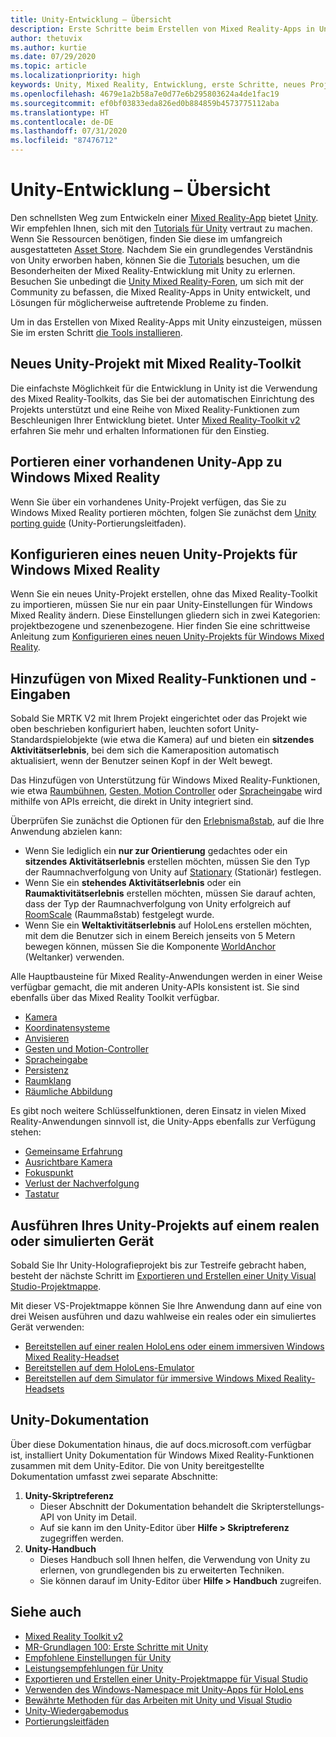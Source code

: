 ```yaml
---
title: Unity-Entwicklung – Übersicht
description: Erste Schritte beim Erstellen von Mixed Reality-Apps in Unity.
author: thetuvix
ms.author: kurtie
ms.date: 07/29/2020
ms.topic: article
ms.localizationpriority: high
keywords: Unity, Mixed Reality, Entwicklung, erste Schritte, neues Projekt, Portieren, Funktion, Kamera, Simulation, Emulation, Dokumentation
ms.openlocfilehash: 4679e1a2b58a7e0d77e6b295803624a4de1fac19
ms.sourcegitcommit: ef0bf03833eda826ed0b884859b4573775112aba
ms.translationtype: HT
ms.contentlocale: de-DE
ms.lasthandoff: 07/31/2020
ms.locfileid: "87476712"
---
```

# <a name="unity-development-overview"></a>Unity-Entwicklung – Übersicht

Den schnellsten Weg zum Entwickeln einer [Mixed Reality-App](app-views.md) bietet [Unity](https://unity.com). Wir empfehlen Ihnen, sich mit den [Tutorials für Unity](https://unity3d.com/learn/tutorials) vertraut zu machen. Wenn Sie Ressourcen benötigen, finden Sie diese im umfangreich ausgestatteten [Asset Store](https://www.assetstore.unity3d.com/). Nachdem Sie ein grundlegendes Verständnis von Unity erworben haben, können Sie die [Tutorials](tutorials.md) besuchen, um die Besonderheiten der Mixed Reality-Entwicklung mit Unity zu erlernen. Besuchen Sie unbedingt die [Unity Mixed Reality-Foren](https://forum.unity3d.com/forums/hololens.102/), um sich mit der Community zu befassen, die Mixed Reality-Apps in Unity entwickelt, und Lösungen für möglicherweise auftretende Probleme zu finden.

Um in das Erstellen von Mixed Reality-Apps mit Unity einzusteigen, müssen Sie im ersten Schritt [die Tools installieren](install-the-tools.md).

## <a name="new-unity-project-with-mixed-reality-toolkit"></a>Neues Unity-Projekt mit Mixed Reality-Toolkit 

Die einfachste Möglichkeit für die Entwicklung in Unity ist die Verwendung des Mixed Reality-Toolkits, das Sie bei der automatischen Einrichtung des Projekts unterstützt und eine Reihe von Mixed Reality-Funktionen zum Beschleunigen Ihrer Entwicklung bietet. Unter [Mixed Reality-Toolkit v2](mrtk-getting-started.md) erfahren Sie mehr und erhalten Informationen für den Einstieg. 

## <a name="porting-an-existing-unity-app-to-windows-mixed-reality"></a>Portieren einer vorhandenen Unity-App zu Windows Mixed Reality

Wenn Sie über ein vorhandenes Unity-Projekt verfügen, das Sie zu Windows Mixed Reality portieren möchten, folgen Sie zunächst dem [Unity porting guide](porting-guides.md) (Unity-Portierungsleitfaden).

## <a name="configuring-new-unity-project-for-windows-mixed-reality"></a>Konfigurieren eines neuen Unity-Projekts für Windows Mixed Reality

Wenn Sie ein neues Unity-Projekt erstellen, ohne das Mixed Reality-Toolkit zu importieren, müssen Sie nur ein paar Unity-Einstellungen für Windows Mixed Reality ändern. Diese Einstellungen gliedern sich in zwei Kategorien: projektbezogene und szenenbezogene. Hier finden Sie eine schrittweise Anleitung zum [Konfigurieren eines neuen Unity-Projekts für Windows Mixed Reality](Configure-Unity-Project.md).

## <a name="adding-mixed-reality-capabilities-and-inputs"></a>Hinzufügen von Mixed Reality-Funktionen und -Eingaben

Sobald Sie MRTK V2 mit Ihrem Projekt eingerichtet oder das Projekt wie oben beschrieben konfiguriert haben, leuchten sofort Unity-Standardspielobjekte (wie etwa die Kamera) auf und bieten ein **sitzendes Aktivitätserlebnis**, bei dem sich die Kameraposition automatisch aktualisiert, wenn der Benutzer seinen Kopf in der Welt bewegt.

Das Hinzufügen von Unterstützung für Windows Mixed Reality-Funktionen, wie etwa [Raumbühnen](coordinate-systems.md#spatial-coordinate-systems), [Gesten, Motion Controller](gestures-and-motion-controllers-in-unity.md) oder [Spracheingabe](voice-input-in-unity.md) wird mithilfe von APIs erreicht, die direkt in Unity integriert sind. 

Überprüfen Sie zunächst die Optionen für den [Erlebnismaßstab](coordinate-systems.md), auf die Ihre Anwendung abzielen kann:
* Wenn Sie lediglich ein **nur zur Orientierung** gedachtes oder ein **sitzendes Aktivitätserlebnis** erstellen möchten, müssen Sie den Typ der Raumnachverfolgung von Unity auf [Stationary](coordinate-systems-in-unity.md#building-an-orientation-only-or-seated-scale-experience) (Stationär) festlegen.
* Wenn Sie ein **stehendes Aktivitätserlebnis** oder ein **Raumaktivitätserlebnis** erstellen möchten, müssen Sie darauf achten, dass der Typ der Raumnachverfolgung von Unity erfolgreich auf [RoomScale](coordinate-systems-in-unity.md#building-an-orientation-only-or-seated-scale-experience) (Raummaßstab) festgelegt wurde.
* Wenn Sie ein **Weltaktivitätserlebnis** auf HoloLens erstellen möchten, mit dem die Benutzer sich in einem Bereich jenseits von 5 Metern bewegen können, müssen Sie die Komponente [WorldAnchor](coordinate-systems-in-unity.md#building-a-world-scale-experience) (Weltanker) verwenden.

Alle Hauptbausteine für Mixed Reality-Anwendungen werden in einer Weise verfügbar gemacht, die mit anderen Unity-APIs konsistent ist. Sie sind ebenfalls über das Mixed Reality Toolkit verfügbar.
* [Kamera](camera-in-unity.md)
* [Koordinatensysteme](coordinate-systems-in-unity.md)
* [Anvisieren](gaze-in-unity.md)
* [Gesten und Motion-Controller](gestures-and-motion-controllers-in-unity.md)
* [Spracheingabe](voice-input-in-unity.md)
* [Persistenz](persistence-in-unity.md)
* [Raumklang](spatial-sound-in-unity.md)
* [Räumliche Abbildung](spatial-mapping-in-unity.md)

Es gibt noch weitere Schlüsselfunktionen, deren Einsatz in vielen Mixed Reality-Anwendungen sinnvoll ist, die Unity-Apps ebenfalls zur Verfügung stehen:
* [Gemeinsame Erfahrung](shared-experiences-in-unity.md)
* [Ausrichtbare Kamera](locatable-camera-in-unity.md)
* [Fokuspunkt](focus-point-in-unity.md)
* [Verlust der Nachverfolgung](tracking-loss-in-unity.md)
* [Tastatur](keyboard-input-in-unity.md)

## <a name="running-your-unity-project-on-a-real-or-simulated-device"></a>Ausführen Ihres Unity-Projekts auf einem realen oder simulierten Gerät

Sobald Sie Ihr Unity-Holografieprojekt bis zur Testreife gebracht haben, besteht der nächste Schritt im [Exportieren und Erstellen einer Unity Visual Studio-Projektmappe](exporting-and-building-a-unity-visual-studio-solution.md).

Mit dieser VS-Projektmappe können Sie Ihre Anwendung dann auf eine von drei Weisen ausführen und dazu wahlweise ein reales oder ein simuliertes Gerät verwenden:
* [Bereitstellen auf einer realen HoloLens oder einem immersiven Windows Mixed Reality-Headset](using-visual-studio.md)
* [Bereitstellen auf dem HoloLens-Emulator](using-the-hololens-emulator.md)
* [Bereitstellen auf dem Simulator für immersive Windows Mixed Reality-Headsets](using-the-windows-mixed-reality-simulator.md)

## <a name="unity-documentation"></a>Unity-Dokumentation

Über diese Dokumentation hinaus, die auf docs.microsoft.com verfügbar ist, installiert Unity Dokumentation für Windows Mixed Reality-Funktionen zusammen mit dem Unity-Editor. Die von Unity bereitgestellte Dokumentation umfasst zwei separate Abschnitte:
1. **Unity-Skriptreferenz**
    * Dieser Abschnitt der Dokumentation behandelt die Skripterstellungs-API von Unity im Detail.
    * Auf sie kann im den Unity-Editor über **Hilfe > Skriptreferenz** zugegriffen werden.
2. **Unity-Handbuch**
    * Dieses Handbuch soll Ihnen helfen, die Verwendung von Unity zu erlernen, von grundlegenden bis zu erweiterten Techniken.
    * Sie können darauf im Unity-Editor über **Hilfe > Handbuch** zugreifen.

## <a name="see-also"></a>Siehe auch
* [Mixed Reality Toolkit v2](mrtk-getting-started.md)
* [MR-Grundlagen 100: Erste Schritte mit Unity](holograms-100.md)
* [Empfohlene Einstellungen für Unity](recommended-settings-for-unity.md)
* [Leistungsempfehlungen für Unity](performance-recommendations-for-unity.md)
* [Exportieren und Erstellen einer Unity-Projektmappe für Visual Studio](exporting-and-building-a-unity-visual-studio-solution.md)
* [Verwenden des Windows-Namespace mit Unity-Apps für HoloLens](using-the-windows-namespace-with-unity-apps-for-hololens.md)
* [Bewährte Methoden für das Arbeiten mit Unity und Visual Studio](best-practices-for-working-with-unity-and-visual-studio.md)
* [Unity-Wiedergabemodus](unity-play-mode.md)
* [Portierungsleitfäden](porting-guides.md)
